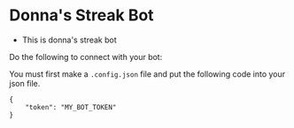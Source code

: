 # Donna's Streak Bot

* This is donna's streak bot

Do the following to connect with your bot:

You must first make a `.config.json` file and put the following code into your 
json file.
```
{
    "token": "MY_BOT_TOKEN"
}
```
